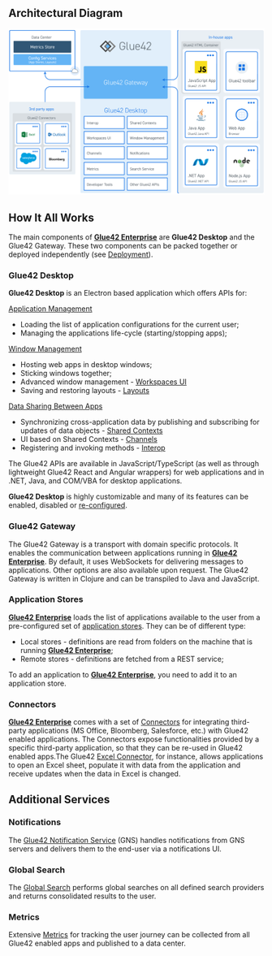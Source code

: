 ## Architectural Diagram

![Architecture](../../../images/architecture/glue-architecture.png)

## How It All Works

The main components of [**Glue42 Enterprise**](https://glue42.com/enterprise/) are **Glue42 Desktop** and the Glue42 Gateway. These two components can be packed together or deployed independently (see [Deployment](../deployment/index.html#installation_and_setup)).

### Glue42 Desktop

**Glue42 Desktop** is an Electron based application which offers APIs for:

[Application Management](../../../glue42-concepts/application-management/overview/index.html)

- Loading the list of application configurations for the current user;
- Managing the applications life-cycle (starting/stopping apps);

[Window Management](../../../glue42-concepts/windows/window-management/overview/index.html)

- Hosting web apps in desktop windows;
- Sticking windows together;
- Advanced window management - [Workspaces UI](../../../glue42-concepts/windows/workspaces/overview/index.html)
- Saving and restoring layouts - [Layouts](../../../glue42-concepts/windows/layouts/overview/index.html)

[Data Sharing Between Apps](../../../glue42-concepts/data-sharing-between-apps/overview/index.html) 

- Synchronizing cross-application data by publishing and subscribing for updates of data objects - [Shared Contexts](../../../glue42-concepts/data-sharing-between-apps/shared-contexts/overview/index.html) 
- UI based on Shared Contexts - [Channels](../../../glue42-concepts/data-sharing-between-apps/channels/overview/index.html) 
- Registering and invoking methods - [Interop](../../../glue42-concepts/data-sharing-between-apps/interop/overview/index.html)

The Glue42 APIs are available in JavaScript/TypeScript (as well as through lightweight Glue42 React and Angular wrappers) for web applications and in .NET, Java, and COM/VBA for desktop applications.

**Glue42 Desktop** is highly customizable and many of its features can be enabled, disabled or [re-configured](../../../developers/configuration/overview/index.html).

### Glue42 Gateway

The Glue42 Gateway is a transport with domain specific protocols. It enables the communication between applications running in [**Glue42 Enterprise**](https://glue42.com/enterprise/). 
By default, it uses WebSockets for delivering messages to applications. Other options are also available upon request. The Glue42 Gateway is written in Clojure and can be transpiled to Java and JavaScript.

### Application Stores

[**Glue42 Enterprise**](https://glue42.com/enterprise/) loads the list of applications available to the user from a pre-configured set of [application stores](../../../glue42-concepts/application-management/overview/index.html#application_stores). They can be of different type:

- Local stores - definitions are read from folders on the machine that is running [**Glue42 Enterprise**](https://glue42.com/enterprise/);
- Remote stores - definitions are fetched from a REST service;

To add an application to [**Glue42 Enterprise**](https://glue42.com/enterprise/), you need to add it to an application store.

### Connectors

[**Glue42 Enterprise**](https://glue42.com/enterprise/) comes with a set of [Connectors](../../../connectors/general-overview/index.html) for integrating third-party applications (MS Office, Bloomberg, Salesforce, etc.) with Glue42 enabled applications. The Connectors expose functionalities provided by a specific third-party application, so that they can be re-used in Glue42 enabled apps.The Glue42 [Excel Connector](../../../connectors/ms-office/excel-connector/javascript/index.html), for instance, allows applications to open an Excel sheet, populate it with data from the application and receive updates when the data in Excel is changed.

## Additional Services

### Notifications

The [Glue42 Notification Service](../../../glue42-concepts/notifications/overview/index.html) (GNS) handles notifications from GNS servers and delivers them to the end-user via a notifications UI.

### Global Search

The [Global Search](../../../glue42-concepts/global-search/index.html) performs global searches on all defined search providers and returns consolidated results to the user.

### Metrics

Extensive [Metrics](../../../glue42-concepts/metrics/overview/index.html) for tracking the user journey can be collected from all Glue42 enabled apps and published to a data center. 
